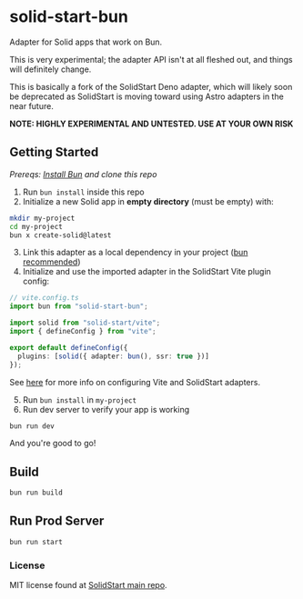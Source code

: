 # solid-start-bun

Adapter for Solid apps that work on Bun.

This is very experimental; the adapter API isn't at all fleshed out, and things will definitely change.

This is basically a fork of the SolidStart Deno adapter, which will likely soon be deprecated as SolidStart is moving toward using Astro adapters in the near future.

**NOTE: HIGHLY EXPERIMENTAL AND UNTESTED. USE AT YOUR OWN RISK**

## Getting Started
*Prereqs: [Install Bun](https://bun.sh/docs/installation) and clone this repo*

1. Run `bun install` inside this repo
2. Initialize a new Solid app in **empty directory** (must be empty) with:
```bash
mkdir my-project
cd my-project
bun x create-solid@latest
```
3. Link this adapter as a local dependency in your project ([bun recommended](https://bun.sh/docs/cli/install#local-packages-bun-link))
4. Initialize and use the imported adapter in the SolidStart Vite plugin config:
```ts
// vite.config.ts
import bun from "solid-start-bun";

import solid from "solid-start/vite";
import { defineConfig } from "vite";

export default defineConfig({
  plugins: [solid({ adapter: bun(), ssr: true })]
});
```
See [here](https://start.solidjs.com/api/vite) for more info on configuring Vite and SolidStart adapters.

5. Run `bun install` in `my-project`
6. Run dev server to verify your app is working
```bash
bun run dev
```
And you're good to go!

## Build
```bash
bun run build
```

## Run Prod Server
```bash
bun run start
```

### License
MIT license found at [SolidStart main repo](https://github.com/solidjs/solid-start).
